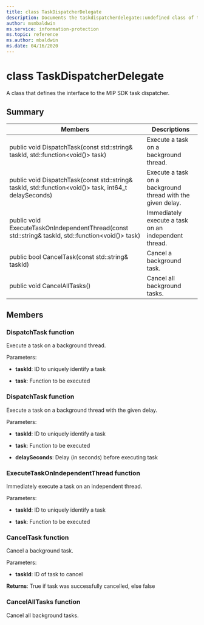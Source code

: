 ```yaml
---
title: class TaskDispatcherDelegate 
description: Documents the taskdispatcherdelegate::undefined class of the Microsoft Information Protection (MIP) SDK.
author: msmbaldwin
ms.service: information-protection
ms.topic: reference
ms.author: mbaldwin
ms.date: 04/16/2020
---
```


# class TaskDispatcherDelegate 
A class that defines the interface to the MIP SDK task dispatcher.
  
## Summary
 Members                        | Descriptions                                
--------------------------------|---------------------------------------------
public void DispatchTask(const std::string& taskId, std::function\<void()\> task)  |  Execute a task on a background thread.
public void DispatchTask(const std::string& taskId, std::function\<void()\> task, int64_t delaySeconds)  |  Execute a task on a background thread with the given delay.
public void ExecuteTaskOnIndependentThread(const std::string& taskId, std::function\<void()\> task)  |  Immediately execute a task on an independent thread.
public bool CancelTask(const std::string& taskId)  |  Cancel a background task.
public void CancelAllTasks()  |  Cancel all background tasks.
  
## Members
  
### DispatchTask function
Execute a task on a background thread.

Parameters:  
* **taskId**: ID to uniquely identify a task 


* **task**: Function to be executed


  
### DispatchTask function
Execute a task on a background thread with the given delay.

Parameters:  
* **taskId**: ID to uniquely identify a task 


* **task**: Function to be executed 


* **delaySeconds**: Delay (in seconds) before executing task


  
### ExecuteTaskOnIndependentThread function
Immediately execute a task on an independent thread.

Parameters:  
* **taskId**: ID to uniquely identify a task 


* **task**: Function to be executed


  
### CancelTask function
Cancel a background task.

Parameters:  
* **taskId**: ID of task to cancel



  
**Returns**: True if task was successfully cancelled, else false
  
### CancelAllTasks function
Cancel all background tasks.